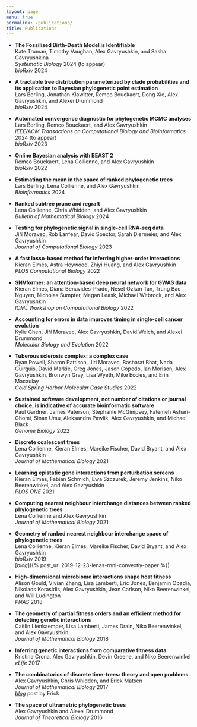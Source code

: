 ```yaml
---
layout: page
menu: true
permalink: /publications/
title: Publications
---
```



- **The Fossilised Birth-Death Model is Identifiable**<br>
  Kate Truman, Timothy Vaughan, Alex Gavryushkin, and Sasha Gavryushkina<br>
  *Systematic Biology* 2024 (to appear)<br>
  *bioRxiv* 2024<br>
  [<i class="ai ai-biorxiv-square ai-3x"></i>](https://doi.org/10.1101/2024.02.08.579547)

- **A tractable tree distribution parameterized by clade probabilities and its application to Bayesian phylogenetic point estimation**<br>
   Lars Berling, Jonathan Klawitter, Remco Bouckaert, Dong Xie, Alex Gavryushkin, and Alexei Drummond<br>
  *bioRxiv* 2024<br>
  [<i class="ai ai-biorxiv-square ai-3x"></i>](https://doi.org/10.1101/2024.02.20.581316)

- **Automated convergence diagnostic for phylogenetic MCMC analyses**<br>
   Lars Berling, Remco Bouckaert, and Alex Gavryushkin<br>
   *IEEE/ACM Transactions on Computational Biology and Bioinformatics* 2024 (to appear)<br>
  *bioRxiv* 2023<br>
  [<i class="ai ai-biorxiv-square ai-3x"></i>](https://doi.org/10.1101/2023.08.10.552869)

- **Online Bayesian analysis with BEAST 2**<br>
   Remco Bouckaert, Lena Collienne, and Alex Gavryushkin<br>
  *bioRxiv* 2022<br>
  [<i class="ai ai-biorxiv-square ai-3x"></i>](https://doi.org/10.1101/2022.05.03.490538)

- **Estimating the mean in the space of ranked phylogenetic trees**<br>
   Lars Berling, Lena Collienne, and Alex Gavryushkin<br>
  *Bioinformatics* 2024<br>
  [<i class="ai ai-open-access-square ai-3x"></i>](https://doi.org/10.1093/bioinformatics/btae514)
  [<i class="ai ai-biorxiv-square ai-3x"></i>](https://doi.org/10.1101/2023.05.08.539790)

- **Ranked subtree prune and regraft**<br>
  Lena Collienne, Chris Whidden, and Alex Gavryushkin<br>
  *Bulletin of Mathematical Biology* 2024<br>
  [<i class="ai ai-open-access-square ai-3x"></i>](https://doi.org/10.1007/s11538-023-01244-2)
  [<i class="ai ai-biorxiv-square ai-3x"></i>](https://doi.org/10.1101/2023.05.16.541039)

- **Testing for phylogenetic signal in single-cell RNA-seq data**<br>
  Jiří Moravec, Rob Lanfear, David Spector, Sarah Diermeier, and Alex Gavryushkin<br>
  *Journal of Computational Biology* 2023<br>
  [<i class="ai ai-open-access-square ai-3x"></i>](http://doi.org/10.1089/cmb.2022.0357)
  [<i class="ai ai-biorxiv-square ai-3x"></i>](https://doi.org/10.1101/2021.01.07.425804)

- **A fast lasso-based method for inferring higher-order interactions**<br>
  Kieran Elmes, Astra Heywood, Zhiyi Huang, and Alex Gavryushkin<br>
  *PLOS Computational Biology* 2022<br>
  [<i class="ai ai-open-access-square ai-3x"></i>](https://doi.org/10.1371/journal.pcbi.1010730)
  [<i class="ai ai-biorxiv-square ai-3x"></i>](https://doi.org/10.1101/2021.12.13.471844)

- **SNVformer: an attention-based deep neural network for GWAS data**<br>
   Kieran Elmes, Diana Benavides-Prado, Neset Ozkan Tan, Trung Bao Nguyen, Nicholas Sumpter, Megan Leask, Michael Witbrock, and Alex Gavryushkin<br>
  *ICML Workshop on Computational Biology* 2022<br>
  [<i class="ai ai-open-access-square ai-3x"></i>](https://icml-compbio.github.io/2022/papers/WCBICML2022_paper_58.pdf)
  [<i class="ai ai-biorxiv-square ai-3x"></i>](https://doi.org/10.1101/2022.07.07.499217)

- **Accounting for errors in data improves timing in single-cell cancer evolution**<br>
   Kylie Chen, Jiří Moravec, Alex Gavryushkin, David Welch, and Alexei Drummond<br>
  *Molecular Biology and Evolution* 2022<br>
  [<i class="ai ai-open-access-square ai-3x"></i>](https://doi.org/10.1093/molbev/msac143)
  [<i class="ai ai-biorxiv-square ai-3x"></i>](https://doi.org/10.1101/2021.03.17.435906)

- **Tuberous sclerosis complex: a complex case**<br>
  Ryan Powell, Sharon Pattison, Jiri Moravec, Basharat Bhat, Nada Guirguis, David Markie, Greg Jones, Jason Copedo, Ian Morison, Alex Gavryushkin, Bronwyn Gray, Lisa Wyeth, Mike Eccles, and Erin Macaulay<br>
  *Cold Spring Harbor Molecular Case Studies* 2022<br>
  [<i class="ai ai-open-access-square ai-3x"></i>](https://www.ncbi.nlm.nih.gov/pmc/articles/pmc9059781/)

- **Sustained software development, not number of citations or journal choice, is indicative of accurate bioinformatic software**<br>
   Paul Gardner, James Paterson, Stephanie McGimpsey, Fatemeh Ashari-Ghomi, Sinan Umu, Aleksandra Pawlik, Alex Gavryushkin, and Michael Black<br>
  *Genome Biology* 2022<br>
  [<i class="ai ai-open-access-square ai-3x"></i>](https://doi.org/10.1186/s13059-022-02625-x)
  [<i class="ai ai-biorxiv-square ai-3x"></i>](https://doi.org/10.1101/092205)

- **Discrete coalescent trees**<br>
  Lena Collienne, Kieran Elmes, Mareike Fischer, David Bryant, and Alex Gavryushkin<br>
  *Journal of Mathematical Biology* 2021<br>
  [<i class="ai ai-open-access-square ai-3x"></i>](https://doi.org/10.1007/s00285-021-01685-0)
  [<i class="ai ai-arxiv-square ai-3x"></i>](https://arxiv.org/abs/2101.02751)

- **Learning epistatic gene interactions from perturbation screens**<br>
  Kieran Elmes, Fabian Schmich, Ewa Szczurek, Jeremy Jenkins, Niko Beerenwinkel, and Alex Gavryushkin<br>
  *PLOS ONE* 2021<br>
  [<i class="ai ai-open-access-square ai-3x"></i>](https://doi.org/10.1371/journal.pone.0254491)
  [<i class="ai ai-biorxiv-square ai-3x"></i>](https://doi.org/10.1101/2020.08.24.264713)

- **Computing nearest neighbour interchange distances between ranked phylogenetic trees**<br>
  Lena Collienne and Alex Gavryushkin<br>
  *Journal of Mathematical Biology* 2021<br>
  [<i class="ai ai-open-access-square ai-3x"></i>](https://doi.org/10.1007/s00285-021-01567-5)
  [<i class="ai ai-arxiv-square ai-3x"></i>](https://arxiv.org/abs/2007.12307)

- **Geometry of ranked nearest neighbour interchange space of phylogenetic trees**<br>
  Lena Collienne, Kieran Elmes, Mareike Fischer, David Bryant, and Alex Gavryushkin<br>
  *bioRxiv* 2019<br>
  [<i class="ai ai-biorxiv-square ai-3x"></i>](https://doi.org/10.1101/2019.12.19.883603)
  [<i class="ai ai-3x">blog</i>]({% post_url 2019-12-23-lenas-rnni-convextiy-paper %})

- **High-dimensional microbiome interactions shape host fitness**<br>
  Alison Gould, Vivian Zhang, Lisa Lamberti, Eric Jones, Benjamin Obadia, Nikolaos Korasidis, Alex Gavryushkin, Jean Carlson, Niko Beerenwinkel, and Will Ludington<br>
  *PNAS* 2018<br>
  [<i class="ai ai-open-access-square ai-3x"></i>](https://doi.org/10.1073/pnas.1809349115)
  [<i class="ai ai-biorxiv-square ai-3x"></i>](https://doi.org/10.1101/232959)

- **The geometry of partial fitness orders and an efficient method for detecting genetic interactions**<br>
  Caitlin Lienkaemper, Lisa Lamberti, James Drain, Niko Beerenwinkel, and Alex Gavryushkin<br>
  *Journal of Mathematical Biology* 2018<br>
  [<i class="ai ai-open-access-square ai-3x"></i>](https://doi.org/10.1007/s00285-018-1237-7)
  [<i class="ai ai-biorxiv-square ai-3x"></i>](https://doi.org/10.1101/180976)

- **Inferring genetic interactions from comparative fitness data**<br>
  Kristina Crona, Alex Gavryushkin, Devin Greene, and Niko Beerenwinkel<br>
  *eLife* 2017<br>
  [<i class="ai ai-open-access-square ai-3x"></i>](https://doi.org/10.7554/eLife.28629)
  [<i class="ai ai-biorxiv-square ai-3x"></i>](https://doi.org/10.1101/137372)

- **The combinatorics of discrete time-trees: theory and open problems**<br>
  Alex Gavryushkin, Chris Whidden, and Erick Matsen<br>
  *Journal of Mathematical Biology* 2017<br>
  [<i class="ai ai-open-access-square ai-3x"></i>](https://doi.org/10.1007/s00285-017-1167-9)
  [<i class="ai ai-biorxiv-square ai-3x"></i>](https://doi.org/10.1101/063362)
  [<i class="ai ai-3x">blog</i>](https://matsen.fredhutch.org/general/2016/07/11/discrete-time-tree.html) post by Erick

- **The space of ultrametric phylogenetic trees**<br>
  Alex Gavryushkin and Alexei Drummond<br>
  *Journal of Theoretical Biology* 2016<br>
  [<i class="ai ai-open-access-square ai-3x"></i>](https://doi.org/10.1016/j.jtbi.2016.05.001)
  [<i class="ai ai-arxiv-square ai-3x"></i>](https://arxiv.org/abs/1410.3544)
